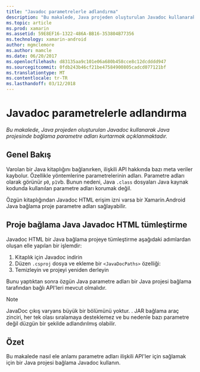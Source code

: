 ```yaml
---
title: "Javadoc parametrelerle adlandırma"
description: "Bu makalede, Java projeden oluşturulan Javadoc kullanarak Java projesinde bağlama parametre adları kurtarmak açıklanmaktadır."
ms.topic: article
ms.prod: xamarin
ms.assetid: 59E8EF16-1322-486A-BB16-353804B77356
ms.technology: xamarin-android
author: mgmclemore
ms.author: mamcle
ms.date: 06/20/2017
ms.openlocfilehash: d83135aa9c101e06a680b458cce8c12dcdddd947
ms.sourcegitcommit: 0fdb243b46cf21be47584900805cadcd077121bf
ms.translationtype: MT
ms.contentlocale: tr-TR
ms.lasthandoff: 03/12/2018
---
```

# <a name="naming-parameters-with-javadoc"></a>Javadoc parametrelerle adlandırma

_Bu makalede, Java projeden oluşturulan Javadoc kullanarak Java projesinde bağlama parametre adları kurtarmak açıklanmaktadır._


## <a name="overview"></a>Genel Bakış

Varolan bir Java kitaplığını bağlanırken, ilişkili API hakkında bazı meta veriler kaybolur. Özellikle yöntemlerine parametrelerinin adları. Parametre adları olarak görünür `p0`, `p1`vb. Bunun nedeni, Java `.class` dosyaları Java kaynak kodunda kullanılan parametre adları korumak değil. 

Özgün kitaplığından Javadoc HTML erişim izni varsa bir Xamarin.Android Java bağlama proje parametre adları sağlayabilir. 

## <a name="integrating-javadoc-html-into-a-java-binding-project"></a>Proje bağlama Java Javadoc HTML tümleştirme

Javadoc HTML bir Java bağlama projeye tümleştirme aşağıdaki adımlardan oluşan elle yapılan bir işlemdir: 

1.  Kitaplık için Javadoc indirin
2.  Düzen `.csproj` dosya ve ekleme bir `<JavaDocPaths>` özelliği:
3.  Temizleyin ve projeyi yeniden derleyin

Bunu yaptıktan sonra özgün Java parametre adları bir Java projesi bağlama tarafından bağlı API'leri mevcut olmalıdır. 


> [!NOTE]
> JavaDoc çıkış varyans büyük bir bölümünü yoktur. . JAR bağlama araç zinciri, her tek olası sıralamaya desteklemez ve bu nedenle bazı parametre değil düzgün bir şekilde adlandırılmış olabilir.


## <a name="summary"></a>Özet

Bu makalede nasıl ele anlamı parametre adları ilişkili API'ler için sağlamak için bir Java projesi bağlama Javadoc kullanın. 


